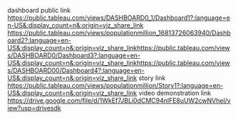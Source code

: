 dashboard public link https://public.tableau.com/views/DASHBOARD0_1/Dashboard1?:language=en-US&:display_count=n&:origin=viz_share_link https://public.tableau.com/views/populationmillion_16813726063940/Dashboard2?:language=en-US&:display_count=n&:origin=viz_share_linkhttps://public.tableau.com/views/DASHBOARD0/Dashboard3?:language=en-US&:display_count=n&:origin=viz_share_linkhttps://public.tableau.com/views/DASHBOARD00/Dashboard4?:language=en-US&:display_count=n&:origin=viz_share_link
story link https://public.tableau.com/views/populationmillion/Story1?:language=en-US&:display_count=n&:origin=viz_share_link
video demonstration link https://drive.google.com/file/d/1WkEf7JBLi0dCMC94nlFE8uUW2cwNVhel/view?usp=drivesdk
